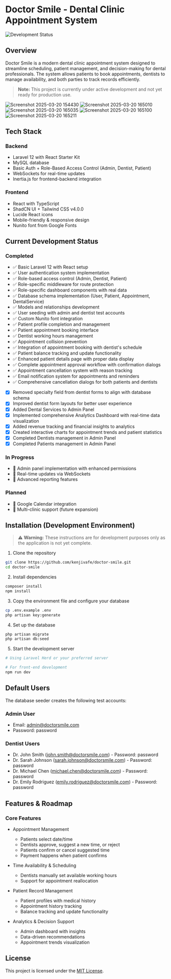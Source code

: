 # Doctor Smile - Dental Clinic Appointment System

![Development Status](https://img.shields.io/badge/Status-Under%20Development-yellow)

## Overview
Doctor Smile is a modern dental clinic appointment system designed to streamline scheduling, patient management, and decision-making for dental professionals. The system allows patients to book appointments, dentists to manage availability, and both parties to track records efficiently.

> **Note:** This project is currently under active development and not yet ready for production use.

![Screenshot 2025-03-20 154430](https://github.com/user-attachments/assets/b3ee4493-9365-447f-91a2-8f398e76b247)
![Screenshot 2025-03-20 165010](https://github.com/user-attachments/assets/d736bb74-93c6-4356-be05-5e27e0321ee3)
![Screenshot 2025-03-20 165035](https://github.com/user-attachments/assets/c40664be-7829-4a55-86b8-812ef26c9cf1)
![Screenshot 2025-03-20 165100](https://github.com/user-attachments/assets/16392286-486f-4fd3-9a10-2d7f4b16cb66)
![Screenshot 2025-03-20 165211](https://github.com/user-attachments/assets/d9bcaabc-bd8b-4278-8b4c-81fc78048a8e)

## Tech Stack

### Backend
- Laravel 12 with React Starter Kit
- MySQL database
- Basic Auth + Role-Based Access Control (Admin, Dentist, Patient)
- WebSockets for real-time updates
- Inertia.js for frontend-backend integration

### Frontend
- React with TypeScript
- ShadCN UI + Tailwind CSS v4.0.0
- Lucide React icons
- Mobile-friendly & responsive design
- Nunito font from Google Fonts

## Current Development Status

### Completed
- ✅ Basic Laravel 12 with React setup
- ✅ User authentication system implementation
- ✅ Role-based access control (Admin, Dentist, Patient)
- ✅ Role-specific middleware for route protection
- ✅ Role-specific dashboard components with real data
- ✅ Database schema implementation (User, Patient, Appointment, DentalService)
- ✅ Models and relationships development
- ✅ User seeding with admin and dentist test accounts
- ✅ Custom Nunito font integration
- ✅ Patient profile completion and management
- ✅ Patient appointment booking interface
- ✅ Dentist working hours management
- ✅ Appointment collision prevention
- ✅ Integration of appointment booking with dentist's schedule
- ✅ Patient balance tracking and update functionality
- ✅ Enhanced patient details page with proper data display
- ✅ Complete appointment approval workflow with confirmation dialogs
- ✅ Appointment cancellation system with reason tracking
- ✅ Email notification system for appointments and reminders
- ✅ Comprehensive cancellation dialogs for both patients and dentists
- [x] Removed specialty field from dentist forms to align with database schema
- [x] Improved dentist form layouts for better user experience
- [x] Added Dental Services to Admin Panel
- [x] Implemented comprehensive Analytics Dashboard with real-time data visualization
- [x] Added revenue tracking and financial insights to analytics
- [x] Created interactive charts for appointment trends and patient statistics
- [x] Completed Dentists management in Admin Panel
- [x] Completed Patients management in Admin Panel

### In Progress
- 🔄 Admin panel implementation with enhanced permissions
- 🔄 Real-time updates via WebSockets
- 🔄 Advanced reporting features

### Planned
- 📝 Google Calendar integration
- 📝 Multi-clinic support (future expansion)

## Installation (Development Environment)

> ⚠️ **Warning:** These instructions are for development purposes only as the application is not yet complete.

1. Clone the repository
```bash
git clone https://github.com/kenjivafe/doctor-smile.git
cd doctor-smile
```

2. Install dependencies
```bash
composer install
npm install
```

3. Copy the environment file and configure your database
```bash
cp .env.example .env
php artisan key:generate
```

4. Set up the database
```bash
php artisan migrate
php artisan db:seed
```

5. Start the development server
```bash
# Using Laravel Herd or your preferred server

# For front-end development
npm run dev
```

## Default Users

The database seeder creates the following test accounts:

### Admin User
- Email: admin@doctorsmile.com
- Password: password

### Dentist Users
- Dr. John Smith (john.smith@doctorsmile.com) - Password: password
- Dr. Sarah Johnson (sarah.johnson@doctorsmile.com) - Password: password
- Dr. Michael Chen (michael.chen@doctorsmile.com) - Password: password
- Dr. Emily Rodriguez (emily.rodriguez@doctorsmile.com) - Password: password

## Features & Roadmap

### Core Features
- Appointment Management
  - Patients select date/time
  - Dentists approve, suggest a new time, or reject
  - Patients confirm or cancel suggested time
  - Payment happens when patient confirms

- Time Availability & Scheduling
  - Dentists manually set available working hours
  - Support for appointment reallocation

- Patient Record Management
  - Patient profiles with medical history
  - Appointment history tracking
  - Balance tracking and update functionality

- Analytics & Decision Support
  - Admin dashboard with insights
  - Data-driven recommendations
  - Appointment trends visualization

## License
This project is licensed under the [MIT License](LICENSE).
